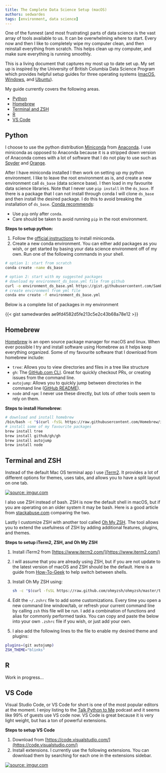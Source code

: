 ```yaml
---
title: The Complete Data Science Setup (macOS)
authors: sedwardes
tags: [environment, data science]
---
```


One of the funnest (and most frustrating) parts of data science is the vast array of tools available to us. It can be overwhelming where to start. Every now and then I like to completely wipe my computer clean, and then reinstall everything from scratch. This helps clean up my computer, and make sure everything is running smoothly.

<!--truncate-->

This is a living document that captures my most up to date set up. My set up is inspired by the University of British Columbia Data Science Program which provides helpful setup guides for three operating systems ([macOS](https://ubc-mds.github.io/resources_pages/install_ds_stack_mac/), [Windows](https://ubc-mds.github.io/resources_pages/install_ds_stack_windows/), and [Ubuntu](https://ubc-mds.github.io/resources_pages/install_ds_stack_ubuntu/)).

My guide currently covers the following areas.

- [Python](#python)
- [Homebrew](#homebrew)
- [Terminal and ZSH](#terminal-and-zsh)
- [R](#r)
- [VS Code](#vs-code)

## Python

I choose to use the python distribution [Miniconda](https://docs.conda.io/en/latest/miniconda.html) from [Anaconda](https://www.anaconda.com/). I use miniconda as opposed to Anaconda because it is a stripped down version of Anaconda comes with a lot of software that I do not play to use such as [Spyder](https://www.spyder-ide.org/) and [Orange](https://orange.biolab.si/).

After I have miniconda installed I then work on setting up my python environment. I like to leave the root environment as is, and create a new environment call `ds_base` (data science base). I then load in my favourite data science libraries. Note that I never use `pip install` in the `ds_base`. If there is a package that I can not install through conda I will clone `ds_base` and then install the desired package. I do this to avoid breaking the installation of `ds_base`. [Conda recommends](https://docs.conda.io/projects/conda/en/latest/user-guide/tasks/manage-environments.html?highlight=pip#using-pip-in-an-environment):

- Use `pip` only after `conda`.
- Care should be taken to avoid running `pip` in the root environment.

**Steps to setup python:**

1. Follow the [official instructions](https://docs.conda.io/en/latest/miniconda.html) to install miniconda.
2. Create a new conda environment. You can either add packages as you wish, or get started by basing your data science environment off of my own. Run one of the following commands in your shell.

```bash {linenos=table}
# option 1: start from scratch 
conda create -name ds_base

# option 2: start with my suggested packages
# download my environment_ds_base.yml file from github
curl -o environment_ds_base.yml https://gist.githubusercontent.com/SamEdwardes/ae9fd4582d5fe213c5e2c43b68a78e12/raw/7d8c163a8d0da96602133d739d92c67337d9223a/environment_ds_base.yml
# create environment from yml file
conda env create -f environment_ds_base.yml
```

Below is a complete list of packages in my environment

{{< gist samedwardes ae9fd4582d5fe213c5e2c43b68a78e12 >}}


## Homebrew

[Homebrew](https://brew.sh/) is an open source package manager for macOS and linux. When ever possible I try and install software using Homebrew as it helps keep everything organized. Some of my favourite software that I download from homebrew include:

- `tree`: Allows you to view directories and files in a tree like structure
- `gh`: The [GitHub.com CLI](https://cli.github.com/). Great for quickly checkout PRs, or creating issues from the command line.
- `autojump`: Allows you to quickly jump between directories in the command line ([GitHub README](https://github.com/wting/autojump)).
- `node` and `npm`: I never use these directly, but lots of other tools seem to rely on them.

**Steps to install Homebrew:**

```bash {linenos=table}
# download and install homebrew
/bin/bash -c "$(curl -fsSL https://raw.githubusercontent.com/Homebrew/install/master/install.sh)"
# install some of my favourite packages
brew install tree
brew install github/gh/gh
brew install autojump
brew install node
```


## Terminal and ZSH

Instead of the default Mac OS terminal app I use [iTerm2](https://www.iterm2.com/). It provides a lot of different options for themes, uses tabs, and allows you to have a split layout on one tab.

<a href="https://imgur.com/AsAkhjz"><img src="https://i.imgur.com/AsAkhjz.png" title="source: imgur.com" /></a>

I also use ZSH instead of bash. ZSH is now the default shell in macOS, but if you are operating on an older system it may be bash. Here is a good article from [stackabuse.com](https://stackabuse.com/zsh-vs-bash/) comparing the two.

Lastly I customize ZSH with another tool called [Oh My ZSH](https://ohmyz.sh/). The tool allows you to extend the usefulness of ZSH by adding additional features, plugins, and themes.

**Steps to setup iTerm2, ZSH, and Oh My ZSH**

1. Install iTerm2 from [https://www.iterm2.com/](https://www.iterm2.com/)

2. I will assume that you are already using ZSH, but if you are not update to the latest version of macOS and ZSH should be the default. Here is a guide from [How-To-Geek](https://www.howtogeek.com/444596/how-to-change-the-default-shell-to-bash-in-macos-catalina/) to help switch between shells.

3. Install Oh My ZSH using:

   ```bash {linenos=table}
   sh -c "$(curl -fsSL https://raw.github.com/ohmyzsh/ohmyzsh/master/tools/install.sh)"
   ```

4. Edit the `~/.zshrc` file to add some customizations. Every time you open a new command line window/tab, or refresh your current command line by calling `zsh` this file will be run. I add a combination of functions and alias for commonly performed tasks. You can copy and paste the below into your own `.zshrc` file if you wish, or just add your own.

<script src="https://gist.github.com/SamEdwardes/958a8644b5a045a82afce80eaf6cafdc.js"></script>

5. I also add the following lines to the file to enable my desired theme and plugins:

```bash {linenos=table}
plugins=(git autojump)
ZSH_THEME="blinks"
```

## R

Work in progress...

## VS Code

Visual Studio Code, or VS Code for short is one of the most popular editors at the moment. I enjoy listing to the [Talk Python to Me](https://talkpython.fm/) podcast and it seems like 99% of guests use VS code now. VS Code is great because it is very light weight, but has a ton of powerful extensions.

**Steps to setup VS Code**

1. Download from [https://code.visualstudio.com/](https://code.visualstudio.com/)
2. Install extensions. I currently use the following extensions. You can download them by searching for each one in the extensions sidebar.

<a href="https://imgur.com/OeacnZr"><img src="https://i.imgur.com/OeacnZr.png" title="source: imgur.com" /></a>